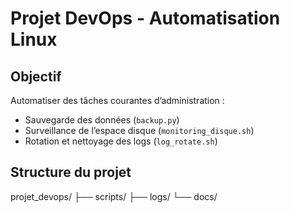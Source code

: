 # Projet DevOps - Automatisation Linux

## Objectif
Automatiser des tâches courantes d’administration :
- Sauvegarde des données (`backup.py`)
- Surveillance de l’espace disque (`monitoring_disque.sh`)
- Rotation et nettoyage des logs (`log_rotate.sh`)

## Structure du projet

projet_devops/
├── scripts/
├── logs/
└── docs/